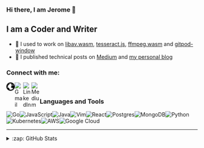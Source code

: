 ### Hi there, I am Jerome 👋

## I am a Coder and Writer
- 🔭 I used to work on [libav.wasm][libav.wasm], [tesseract.js][tesseract.js], [ffmpeg.wasm][ffmpeg.wasm] and [gitpod-window][gitpod-window]
- 📖 I published technical posts on [Medium][medium] and [my personal blog][website]

### Connect with me:

[<img align="left" alt="jeromewu.github.io" width="22px" src="https://raw.githubusercontent.com/iconic/open-iconic/master/svg/globe.svg" />][website]
[<img align="left" alt="Gmail" width="22px" src="https://cdn.jsdelivr.net/npm/simple-icons@v3/icons/gmail.svg" />][gmail]
[<img align="left" alt="LinkedIn" width="22px" src="https://cdn.jsdelivr.net/npm/simple-icons@v3/icons/linkedin.svg" />][linkedin]
[<img align="left" alt="Medium" width="22px" src="https://cdn.jsdelivr.net/npm/simple-icons@v3/icons/medium.svg" />][medium]

<br />

### Languages and Tools

<img align="left" alt="Go" src="https://img.shields.io/badge/go-%2300ADD8.svg?&style=for-the-badge&logo=go&logoColor=white"/>
<img align="left" alt="JavaScript" src="https://img.shields.io/badge/javascript-%23323330.svg?&style=for-the-badge&logo=javascript&logoColor=%23F7DF1E"/>
<img align="left" alt="Java" src="https://img.shields.io/badge/java-%23ED8B00.svg?&style=for-the-badge&logo=java&logoColor=white"/>
<img alt="Python" src="https://img.shields.io/badge/python-%2314354C.svg?&style=for-the-badge&logo=python&logoColor=white"/>
<img align="left" alt="Vim" src="https://img.shields.io/badge/VIM-%2311AB00.svg?&style=for-the-badge&logo=vim&logoColor=white"/>
<img align="left" alt="React" src="https://img.shields.io/badge/react-%2320232a.svg?&style=for-the-badge&logo=react&logoColor=%2361DAFB"/>
<img align="left" alt="Postgres" src ="https://img.shields.io/badge/postgres-%23316192.svg?&style=for-the-badge&logo=postgresql&logoColor=white"/>
<img align="left" alt="MongoDB" src ="https://img.shields.io/badge/MongoDB-%234ea94b.svg?&style=for-the-badge&logo=mongodb&logoColor=white"/>
<img align="left" alt="Kubernetes" src="https://img.shields.io/badge/kubernetes-%23326ce5.svg?&style=for-the-badge&logo=kubernetes&logoColor=white"/>
<img align="left" alt="AWS" src="https://img.shields.io/badge/AWS-%23FF9900.svg?&style=for-the-badge&logo=amazon-aws&logoColor=white"/>
<img alt="Google Cloud" src="https://img.shields.io/badge/GoogleCloud-%234285F4.svg?&style=for-the-badge&logo=google-cloud&logoColor=white"/>


---

<details>
  <summary>:zap: GitHub Stats</summary>

  <img alt="Jerome's GitHub Stats" src="https://github-readme-stats.vercel.app/api?username=jeromewu&show_icons=true&hide_border=true" />
</details>

[tesseract.js]: https://github.com/naptha/tesseract.js
[ffmpeg.wasm]: https://github.com/ffmpegwasm/ffmpeg.wasm
[libav.wasm]: https://github.com/ffmpegwasm/libav.wasm
[gitpod-window]: https://github.com/jeromewu/gitpod-window
[website]: https://jeromewu.github.io
[gmail]: mailto:jeromewus@gmail.com
[linkedin]: https://www.linkedin.com/in/wenchiehwu/
[medium]: https://jeromewus.medium.com/

